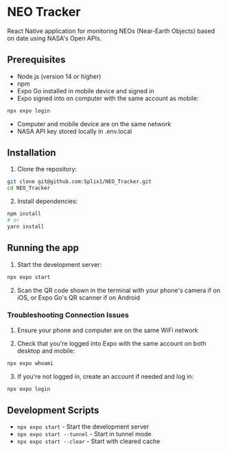 # NEO Tracker
React Native application for monitoring NEOs (Near-Earth Objects) based on date using NASA's Open APIs.  

## Prerequisites

- Node.js (version 14 or higher)
- npm
- Expo Go installed in mobile device and signed in
- Expo signed into on computer with the same account as mobile:
```bash
npx expo login
```
- Computer and mobile device are on the same network
- NASA API key stored locally in .env.local

## Installation

1. Clone the repository:
```bash
git clone git@github.com:Splix1/NEO_Tracker.git
cd NEO_Tracker
```

2. Install dependencies:
```bash
npm install
# or
yarn install
```

## Running the app

1. Start the development server:
```bash
npx expo start
```

2. Scan the QR code shown in the terminal with your phone's camera if on iOS, or Expo Go's QR scanner if on Android

### Troubleshooting Connection Issues

1. Ensure your phone and computer are on the same WiFi network

2. Check that you're logged into Expo with the same account on both desktop and mobile:
```bash
npx expo whoami
```

3. If you're not logged in, create an account if needed and log in:
```bash
npx expo login
```

## Development Scripts

- `npx expo start` - Start the development server
- `npx expo start --tunnel` - Start in tunnel mode
- `npx expo start --clear` - Start with cleared cache
